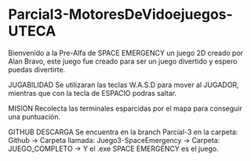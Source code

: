 # Parcial3-MotoresDeVidoejuegos-UTECA
Bienvenido a la Pre-Alfa de SPACE EMERGENCY un juego 2D creado por Alan Bravo, este juego fue creado para ser un juego divertido y espero puedas divertirte.

JUGABILIDAD
Se utilizaran las teclas W.A.S.D para mover al JUGADOR, mientras que con la tecla de ESPACIO podras saltar.

MISION
Recolecta las terminales esparcidas por el mapa para conseguir una puntuación.

GITHUB DESCARGA
Se encuentra en la branch Parcial-3 en la carpeta: Github -> Carpeta llamada: Juego3-SpaceEmergency -> Carpeta: JUEGO_COMPLETO -> Y el .exe SPACE EMERGENCY es el juego.
